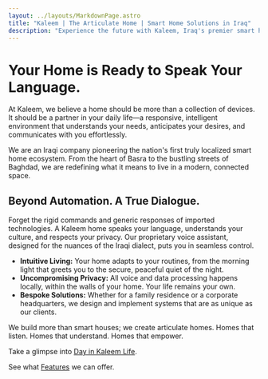 ```yaml
---
layout: ../layouts/MarkdownPage.astro
title: "Kaleem | The Articulate Home | Smart Home Solutions in Iraq"
description: "Experience the future with Kaleem, Iraq's premier smart home innovator. We design intelligent environments that listen, adapt, and respond."
---
```


# Your Home is Ready to Speak Your Language.

At Kaleem, we believe a home should be more than a collection of devices. It should be a partner in your daily life—a responsive, intelligent environment that understands your needs, anticipates your desires, and communicates with you effortlessly.

We are an Iraqi company pioneering the nation's first truly localized smart home ecosystem. From the heart of Basra to the bustling streets of Baghdad, we are redefining what it means to live in a modern, connected space.

## Beyond Automation. A True Dialogue.

Forget the rigid commands and generic responses of imported technologies. A Kaleem home speaks your language, understands your culture, and respects your privacy. Our proprietary voice assistant, designed for the nuances of the Iraqi dialect, puts you in seamless control.

- **Intuitive Living:** Your home adapts to your routines, from the morning light that greets you to the secure, peaceful quiet of the night.
- **Uncompromising Privacy:** All voice and data processing happens locally, within the walls of your home. Your life remains your own.
- **Bespoke Solutions:** Whether for a family residence or a corporate headquarters, we design and implement systems that are as unique as our clients.

We build more than smart houses; we create articulate homes. Homes that listen. Homes that understand. Homes that empower.

Take a glimpse into [Day in Kaleem Life](/day-in-kaleem-life).

See what [Features](/features) we can offer.